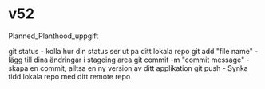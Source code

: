 # v52
Planned_Planthood_uppgift

git status - kolla hur din status ser ut pa ditt lokala repo
git add "file name" - lägg till dina ändringar i stageing area
git commit -m "commit message" - skapa en commit, alltsa en ny version av ditt applikation
git push - Synka tidd lokala repo med ditt remote repo